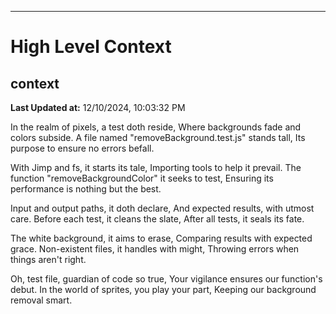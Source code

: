 

---
# High Level Context
## context
**Last Updated at:** 12/10/2024, 10:03:32 PM

In the realm of pixels, a test doth reside,
Where backgrounds fade and colors subside.
A file named "removeBackground.test.js" stands tall,
Its purpose to ensure no errors befall.

With Jimp and fs, it starts its tale,
Importing tools to help it prevail.
The function "removeBackgroundColor" it seeks to test,
Ensuring its performance is nothing but the best.

Input and output paths, it doth declare,
And expected results, with utmost care.
Before each test, it cleans the slate,
After all tests, it seals its fate.

The white background, it aims to erase,
Comparing results with expected grace.
Non-existent files, it handles with might,
Throwing errors when things aren't right.

Oh, test file, guardian of code so true,
Your vigilance ensures our function's debut.
In the world of sprites, you play your part,
Keeping our background removal smart.
